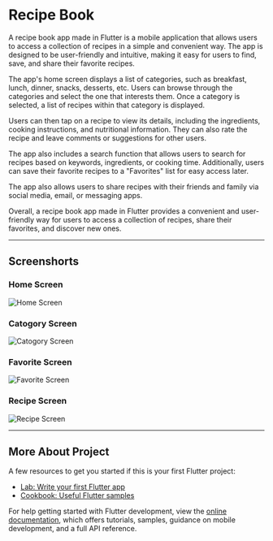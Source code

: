 # Recipe Book

A recipe book app made in Flutter is a mobile application that allows users to access a collection of recipes in a simple and convenient way. The app is designed to be user-friendly and intuitive, making it easy for users to find, save, and share their favorite recipes.

The app's home screen displays a list of categories, such as breakfast, lunch, dinner, snacks, desserts, etc. Users can browse through the categories and select the one that interests them. Once a category is selected, a list of recipes within that category is displayed.

Users can then tap on a recipe to view its details, including the ingredients, cooking instructions, and nutritional information. They can also rate the recipe and leave comments or suggestions for other users.

The app also includes a search function that allows users to search for recipes based on keywords, ingredients, or cooking time. Additionally, users can save their favorite recipes to a "Favorites" list for easy access later.

The app also allows users to share recipes with their friends and family via social media, email, or messaging apps.

Overall, a recipe book app made in Flutter provides a convenient and user-friendly way for users to access a collection of recipes, share their favorites, and discover new ones.

---

## Screenshorts

### Home Screen

![Home Screen](./screenshorts/s1.png)

### Catogory Screen

![Catogory Screen](./screenshorts/s2.png)

### Favorite Screen

![Favorite Screen](./screenshorts/s4.png)

### Recipe Screen

![Recipe Screen](./screenshorts/s3.png)

---

## More About Project

A few resources to get you started if this is your first Flutter project:

- [Lab: Write your first Flutter app](https://docs.flutter.dev/get-started/codelab)
- [Cookbook: Useful Flutter samples](https://docs.flutter.dev/cookbook)

For help getting started with Flutter development, view the
[online documentation](https://docs.flutter.dev/), which offers tutorials,
samples, guidance on mobile development, and a full API reference.
